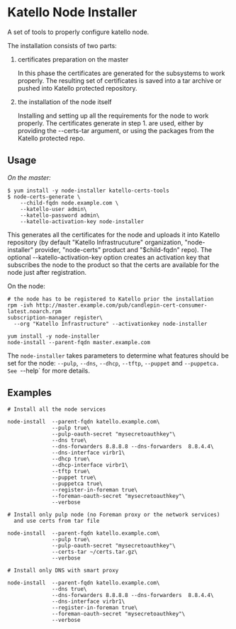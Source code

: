 Katello Node Installer
=======================

A set of tools to properly configure katello node.

The installation consists of two parts:

1. certificates preparation on the master

   In this phase the certificates are generated for the subsystems to
   work properly. The resulting set of certificates is saved into a
   tar archive or pushed into Katello protected repository.

2. the installation of the node itself

   Installing and setting up all the requirements for the node to work
   properly. The certificates generate in step 1. are used, either by
   providing the --certs-tar argument, or using the packages from the
   Katello protected repo.

Usage
-----

*On the master:*

```
$ yum install -y node-installer katello-certs-tools
$ node-certs-generate \
    --child-fqdn node.example.com \
    --katello-user admin\
    --katello-password admin\
    --katello-activation-key node-installer
```

This generates all the certificates for the node and uploads it into
Katello repository (by default "Katello Infrastrucuture" organization,
"node-installer" provider, "node-certs" product and "$child-fqdn"
repo). The optional --katello-activation-key option creates an
activation key that subscribes the node to the product so that the
certs are available for the node just after registration.

On the node:

```
# the node has to be registered to Katello prior the installation
rpm -ivh http://master.example.com/pub/candlepin-cert-consumer-latest.noarch.rpm
subscription-manager register\
  --org "Katello Infrastructure" --activationkey node-installer

yum install -y node-installer
node-install --parent-fqdn master.example.com
```

The `node-installer` takes parameters to determine what features should
be set for the node: `--pulp`, `--dns`, `--dhcp`, `--tftp`, `--puppet`
and `--puppetca. See `--help` for more details.

Examples
--------

```
# Install all the node services

node-install  --parent-fqdn katello.example.com\
              --pulp true\
              --pulp-oauth-secret "mysecretoauthkey"\
              --dns true\
              --dns-forwarders 8.8.8.8 --dns-forwarders  8.8.4.4\
              --dns-interface virbr1\
              --dhcp true\
              --dhcp-interface virbr1\
              --tftp true\
              --puppet true\
              --puppetca true\
              --register-in-foreman true\
              --foreman-oauth-secret "mysecretoauthkey"\
              --verbose

# Install only pulp node (no Foreman proxy or the network services)
  and use certs from tar file

node-install  --parent-fqdn katello.example.com\
              --pulp true\
              --pulp-oauth-secret "mysecretoauthkey"\
              --certs-tar ~/certs.tar.gz\
              --verbose

# Install only DNS with smart proxy

node-install  --parent-fqdn katello.example.com\
              --dns true\
              --dns-forwarders 8.8.8.8 --dns-forwarders  8.8.4.4\
              --dns-interface virbr1\
              --register-in-foreman true\
              --foreman-oauth-secret "mysecretoauthkey"\
              --verbose

```
